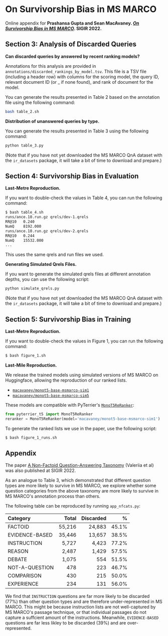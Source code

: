 # On Survivorship Bias in MS MARCO

Online appendix for **Prashansa Gupta and Sean MacAvaney. _[On Survivorship Bias in MS MARCO](https://doi.org/10.1145/3477495.3531832)_. SIGIR 2022.**

## Section 3: Analysis of Discarded Queries

**Can discarded queries by answered by recent ranking models?**

Annotations for this analysis are provided in `annotations/discarded_rankings_by_model.tsv`. This file is a TSV file (including a header row)
with columns for the scoring model, the query ID, relevant document ID (or _ if none found), and rank of document for the model.

You can generate the results presented in Table 2 based on the annotation file using the following command:

```bash
bash table_2.sh
```

**Distribution of unanswered queries by type.**

You can generate the results presented in Table 3 using the following command:

```bash
python table_3.py
```

(Note that if you have not yet downloaded the MS MARCO QnA dataset with the `ir_datasets` package, it will take a bit of time to download and prepare.)

## Section 4: Survivorship Bias in Evaluation

**Last-Metre Reproduction.**

If you want to double-check the values in Table 4, you can run the following command:

```bash
$ bash table_4.sh
runs/ance.10.run.gz qrels/dev-1.qrels
RR@10	0.240
NumQ	8192.000
runs/ance.10.run.gz qrels/dev-2.qrels
RR@10	0.244
NumQ	15532.000
...
```

This uses the same qrels and run files we used.

**Generating Simulated Qrels Files.**

If you want to generate the simulated qrels files at different annotation depths, you can use the following script:

```bash
python simulate_qrels.py
```

(Note that if you have not yet downloaded the MS MARCO QnA dataset with the `ir_datasets` package, it will take a bit of time to download and prepare.)

## Section 5: Survivorship Bias in Training

**Last-Metre Reproduction.**

If you want to double-check the values in Figure 1, you can run the following command:

```bash
$ bash figure_1.sh
```

**Last-Mile Reproduction.**

We release the trained models using simulated versions of MS MARCO on Huggingface, allowing the reproduction of our ranked lists.
 - [`macavaney/monot5-base-msmarco-sim1`](https://huggingface.co/macavaney/monot5-base-msmarco-sim1)
 - [`macavaney/monot5-base-msmarco-sim5`](https://huggingface.co/macavaney/monot5-base-msmarco-sim5)

These models are compatible with PyTerrier's [`MonoT5ReRanker`](https://github.com/terrierteam/pyterrier_t5):

```python
from pyterrier_t5 import MonoT5ReRanker
reranker = MonoT5ReRanker(model='macavaney/monot5-base-msmarco-sim1')
```

To generate the ranked lists we use in the paper, use the following script:
```bash
$ bash figure_1_runs.sh
```

## Appendix

The paper [A Non-Factoid Question-Answering Taxonomy](https://doi.org/10.1145/3477495.3531926) (Valeriia et al) was also published at SIGIR 2022.

As an analogue to Table 3, which demonstrated that different question types are more likely to survive in MS MARCO, we explore whether some question
categories from the above taxonomy are more likely to survive in MS MARCO's annotation process than others.

The following table can be reproduced by running `app_nfcats.py`:

| Category       |  Total | Discarded |     % |
|:---------------|-------:|----------:|------:|
| FACTOID        | 55,216 |    24,883 | 45.1% |
| EVIDENCE-BASED | 35,446 |    13,657 | 38.5% |
| INSTRUCTION    |  5,727 |     4,423 | 77.2% |
| REASON         |  2,487 |     1,429 | 57.5% |
| DEBATE         |  1,075 |       554 | 51.5% |
| NOT-A-QUESTION |    478 |       223 | 46.7% |
| COMPARISON     |    430 |       215 | 50.0% |
| EXPERIENCE     |    234 |       131 | 56.0% |

We find that `INSTRUCTION` questions are far more likely to be discarded (77%) than other question types and are therefore under-represented in
MS MARCO. This might be because instruction lists are not well-captured by MS MARCO's passage technique, or that individual passages do not capture
a suffcient amount of the instructions. Meanwhile, `EVIDENCE-BASED` questions are far less likley to be discarded (39%) and are over-represented.

